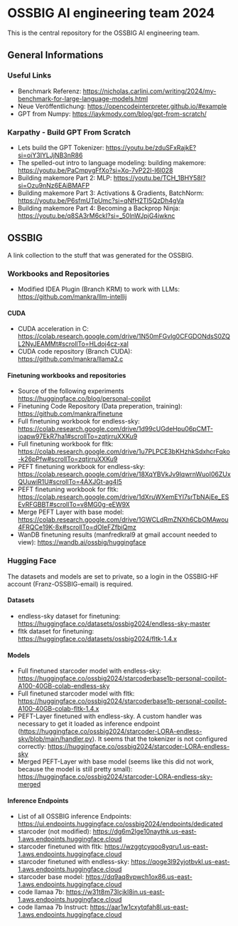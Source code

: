 # OSSBIG AI engineering team 2024

This is the central repository for the OSSBIG AI engineering team.

## General Informations

### Useful Links

- Benchmark Referenz: https://nicholas.carlini.com/writing/2024/my-benchmark-for-large-language-models.html
- Neue Veröffentlichung: https://opencodeinterpreter.github.io/#example
- GPT from Numpy: https://jaykmody.com/blog/gpt-from-scratch/

### Karpathy - Build GPT From Scratch

- Lets build the GPT Tokenizer: https://youtu.be/zduSFxRajkE?si=oiY3IYLJjNB3nR86
- The spelled-out intro to language modeling: building makemore: https://youtu.be/PaCmpygFfXo?si=Xo-7vP22l-I6l028
- Building makemore Part 2: MLP: https://youtu.be/TCH_1BHY58I?si=Ozu9nNz6EAiBMAFP
- Building makemore Part 3: Activations & Gradients, BatchNorm: https://youtu.be/P6sfmUTpUmc?si=qNfH2TI5QzDh4gVa
- Building makemore Part 4: Becoming a Backprop Ninja: https://youtu.be/q8SA3rM6ckI?si=_50lnWJpjG4iwknc

## OSSBIG

A link collection to the stuff that was generated for the OSSBIG.

### Workbooks and Repositories

- Modified IDEA Plugin (Branch KRM) to work with LLMs: https://github.com/mankra/llm-intellij

#### CUDA

- CUDA acceleration in C: https://colab.research.google.com/drive/1N50mFGvlg0CFGDONdsS0ZQL2NyJEAMMt#scrollTo=HLdoj4cz-xal
- CUDA code repository (Branch CUDA): https://github.com/mankra/llama2.c

#### Finetuning workbooks and repositories

- Source of the following experiments https://huggingface.co/blog/personal-copilot
- Finetuning Code Repository (Data preperation, training): https://github.com/mankra/finetune
- Full finetuning workbook for endless-sky: https://colab.research.google.com/drive/1d99cUGdeHpu06pCMT-ioapw97EkR7ha1#scrollTo=zqtjrruXXKu9
- Full finetuning workbook for fltk: https://colab.research.google.com/drive/1u7PLPCE3bKHzhkSdxhcrFqko-k26pPfw#scrollTo=zqtjrruXXKu9
- PEFT finetuning workbook for endless-sky: https://colab.research.google.com/drive/18XqYBVkJv9lqwrnWuoI06ZUxQUuwiR1U#scrollTo=4AXJGt-ag4l5
- PEFT finetuning workbook for fltk: https://colab.research.google.com/drive/1dXruWXemEYI7srTbNAjEe_ESEvRFGBBT#scrollTo=v8MG0g-eEW9X
- Merge PEFT Layer with base model: https://colab.research.google.com/drive/1GWCLdRmZNXh6CbOMAwou4FRQCe19K-8x#scrollTo=dOIeFZfbiQmz
- WanDB finetuning results (manfredkral9 at gmail account needed to view): https://wandb.ai/ossbig/huggingface

### Hugging Face

The datasets and models are set to private, so a login in the OSSBIG-HF account (Franz-OSSBIG-email) is required.

#### Datasets

- endless-sky dataset for finetuning: https://huggingface.co/datasets/ossbig2024/endless-sky-master
- fltk dataset for finetuning: https://huggingface.co/datasets/ossbig2024/fltk-1.4.x

#### Models

- Full finetuned starcoder model with endless-sky: https://huggingface.co/ossbig2024/starcoderbase1b-personal-copilot-A100-40GB-colab-endless-sky
- Full finetuned starcoder model with fltk: https://huggingface.co/ossbig2024/starcoderbase1b-personal-copilot-A100-40GB-colab-fltk-1.4.x
- PEFT-Layer finetuned with endless-sky. A custom handler was necessary to get it loaded as inference endpoint (https://huggingface.co/ossbig2024/starcoder-LORA-endless-sky/blob/main/handler.py). It seems that the tokenizer is not configured correctly: https://huggingface.co/ossbig2024/starcoder-LORA-endless-sky
- Merged PEFT-Layer with base model (seems like this did not work, because the model is still pretty small): https://huggingface.co/ossbig2024/starcoder-LORA-endless-sky-merged

#### Inference Endpoints

- List of all OSSBIG inference Endpoints: https://ui.endpoints.huggingface.co/ossbig2024/endpoints/dedicated
- starcoder (not modified): https://dg6m2lge10naythk.us-east-1.aws.endpoints.huggingface.cloud
- starcoder finetuned with fltk: https://wzggtcyqoo8yqru1.us-east-1.aws.endpoints.huggingface.cloud
- starcoder finetuned with endless-sky: https://qoge3l92yjotbvkl.us-east-1.aws.endpoints.huggingface.cloud
- starcoder base model: https://dq9aq8vpwch1ox86.us-east-1.aws.endpoints.huggingface.cloud
- code llamaa 7b: https://w31t8m73lcjkl8in.us-east-1.aws.endpoints.huggingface.cloud
- code llamaa 7b Instruct: https://aar1w1cxytqfah8l.us-east-1.aws.endpoints.huggingface.cloud

